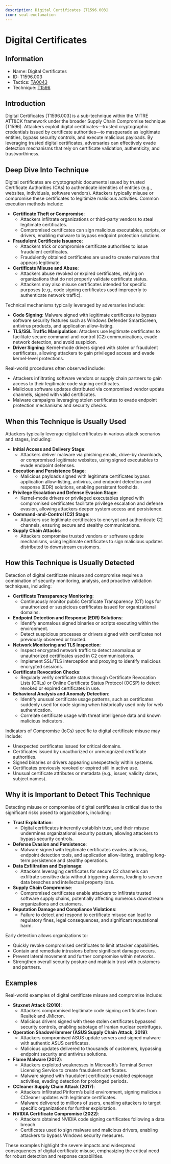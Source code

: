 ```yaml
---
description: Digital Certificates [T1596.003]
icon: seal-exclamation
---
```


# Digital Certificates

## Information

* Name: Digital Certificates
* ID: T1596.003
* Tactics: [TA0043](../)
* Technique: [T1596](./)

## Introduction

Digital Certificates \[T1596.003] is a sub-technique within the MITRE ATT\&CK framework under the broader Supply Chain Compromise technique (T1596). Attackers exploit digital certificates—trusted cryptographic credentials issued by certificate authorities—to masquerade as legitimate entities, bypass security controls, and execute malicious payloads. By leveraging trusted digital certificates, adversaries can effectively evade detection mechanisms that rely on certificate validation, authenticity, and trustworthiness.

## Deep Dive Into Technique

Digital certificates are cryptographic documents issued by trusted Certificate Authorities (CAs) to authenticate identities of entities (e.g., websites, individuals, software vendors). Attackers typically misuse or compromise these certificates to legitimize malicious activities. Common execution methods include:

* **Certificate Theft or Compromise**:
  * Attackers infiltrate organizations or third-party vendors to steal legitimate certificates.
  * Compromised certificates can sign malicious executables, scripts, or drivers, enabling malware to bypass endpoint protection solutions.
* **Fraudulent Certificate Issuance**:
  * Attackers trick or compromise certificate authorities to issue fraudulent certificates.
  * Fraudulently obtained certificates are used to create malware that appears legitimate.
* **Certificate Misuse and Abuse**:
  * Attackers abuse revoked or expired certificates, relying on organizations that do not properly validate certificate status.
  * Attackers may also misuse certificates intended for specific purposes (e.g., code signing certificates used improperly to authenticate network traffic).

Technical mechanisms typically leveraged by adversaries include:

* **Code Signing**: Malware signed with legitimate certificates to bypass software security features such as Windows Defender SmartScreen, antivirus products, and application allow-listing.
* **TLS/SSL Traffic Manipulation**: Attackers use legitimate certificates to facilitate secure command-and-control (C2) communications, evade network detection, and avoid suspicion.
* **Driver Signing**: Kernel-mode drivers signed with stolen or fraudulent certificates, allowing attackers to gain privileged access and evade kernel-level protections.

Real-world procedures often observed include:

* Attackers infiltrating software vendors or supply chain partners to gain access to their legitimate code signing certificates.
* Malicious software updates distributed via compromised vendor update channels, signed with valid certificates.
* Malware campaigns leveraging stolen certificates to evade endpoint protection mechanisms and security checks.

## When this Technique is Usually Used

Attackers typically leverage digital certificates in various attack scenarios and stages, including:

* **Initial Access and Delivery Stage**:
  * Attackers deliver malware via phishing emails, drive-by downloads, or compromised legitimate websites, using signed executables to evade endpoint defenses.
* **Execution and Persistence Stage**:
  * Malicious payloads signed with legitimate certificates bypass application allow-listing, antivirus, and endpoint detection and response (EDR) solutions, enabling persistent footholds.
* **Privilege Escalation and Defense Evasion Stage**:
  * Kernel-mode drivers or privileged executables signed with compromised certificates facilitate privilege escalation and defense evasion, allowing attackers deeper system access and persistence.
* **Command-and-Control (C2) Stage**:
  * Attackers use legitimate certificates to encrypt and authenticate C2 channels, ensuring secure and stealthy communications.
* **Supply Chain Attacks**:
  * Attackers compromise trusted vendors or software update mechanisms, using legitimate certificates to sign malicious updates distributed to downstream customers.

## How this Technique is Usually Detected

Detection of digital certificate misuse and compromise requires a combination of security monitoring, analysis, and proactive validation techniques, including:

* **Certificate Transparency Monitoring**:
  * Continuously monitor public Certificate Transparency (CT) logs for unauthorized or suspicious certificates issued for organizational domains.
* **Endpoint Detection and Response (EDR) Solutions**:
  * Identify anomalous signed binaries or scripts executing within the environment.
  * Detect suspicious processes or drivers signed with certificates not previously observed or trusted.
* **Network Monitoring and TLS Inspection**:
  * Inspect encrypted network traffic to detect anomalous or unauthorized certificates used in C2 communications.
  * Implement SSL/TLS interception and proxying to identify malicious encrypted sessions.
* **Certificate Revocation Checks**:
  * Regularly verify certificate status through Certificate Revocation Lists (CRLs) or Online Certificate Status Protocol (OCSP) to detect revoked or expired certificates in use.
* **Behavioral Analysis and Anomaly Detection**:
  * Identify unusual certificate usage patterns, such as certificates suddenly used for code signing when historically used only for web authentication.
  * Correlate certificate usage with threat intelligence data and known malicious indicators.

Indicators of Compromise (IoCs) specific to digital certificate misuse may include:

* Unexpected certificates issued for critical domains.
* Certificates issued by unauthorized or unrecognized certificate authorities.
* Signed binaries or drivers appearing unexpectedly within systems.
* Certificates previously revoked or expired still in active use.
* Unusual certificate attributes or metadata (e.g., issuer, validity dates, subject names).

## Why it is Important to Detect This Technique

Detecting misuse or compromise of digital certificates is critical due to the significant risks posed to organizations, including:

* **Trust Exploitation**:
  * Digital certificates inherently establish trust, and their misuse undermines organizational security posture, allowing attackers to bypass security controls.
* **Defense Evasion and Persistence**:
  * Malware signed with legitimate certificates evades antivirus, endpoint detection tools, and application allow-listing, enabling long-term persistence and stealthy operations.
* **Data Exfiltration and Espionage**:
  * Attackers leveraging certificates for secure C2 channels can exfiltrate sensitive data without triggering alarms, leading to severe data breaches and intellectual property loss.
* **Supply Chain Compromise**:
  * Compromised certificates enable attackers to infiltrate trusted software supply chains, potentially affecting numerous downstream organizations and customers.
* **Reputation Damage and Compliance Violations**:
  * Failure to detect and respond to certificate misuse can lead to regulatory fines, legal consequences, and significant reputational harm.

Early detection allows organizations to:

* Quickly revoke compromised certificates to limit attacker capabilities.
* Contain and remediate intrusions before significant damage occurs.
* Prevent lateral movement and further compromise within networks.
* Strengthen overall security posture and maintain trust with customers and partners.

## Examples

Real-world examples of digital certificate misuse and compromise include:

* **Stuxnet Attack (2010)**:
  * Attackers compromised legitimate code signing certificates from Realtek and JMicron.
  * Malicious drivers signed with these stolen certificates bypassed security controls, enabling sabotage of Iranian nuclear centrifuges.
* **Operation ShadowHammer (ASUS Supply Chain Attack, 2019)**:
  * Attackers compromised ASUS update servers and signed malware with authentic ASUS certificates.
  * Malicious updates delivered to thousands of customers, bypassing endpoint security and antivirus solutions.
* **Flame Malware (2012)**:
  * Attackers exploited weaknesses in Microsoft’s Terminal Server Licensing Service to create fraudulent certificates.
  * Malware signed with fraudulent certificates enabled espionage activities, evading detection for prolonged periods.
* **CCleaner Supply Chain Attack (2017)**:
  * Attackers infiltrated Piriform’s build environment, signing malicious CCleaner updates with legitimate certificates.
  * Malware delivered to millions of users, enabling attackers to target specific organizations for further exploitation.
* **NVIDIA Certificate Compromise (2022)**:
  * Attackers obtained NVIDIA code signing certificates following a data breach.
  * Certificates used to sign malware and malicious drivers, enabling attackers to bypass Windows security measures.

These examples highlight the severe impacts and widespread consequences of digital certificate misuse, emphasizing the critical need for robust detection and response capabilities.
